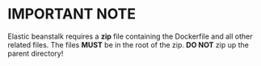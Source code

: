 
# IMPORTANT NOTE                                  

Elastic beanstalk requires a __zip__ file containing the Dockerfile and all other
related files. The files __MUST__ be in the root of the zip. __DO NOT__ zip up the
parent directory!
